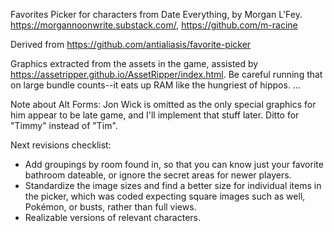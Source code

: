 Favorites Picker for characters from Date Everything, by Morgan L'Fey. https://morgannoonwrite.substack.com/, https://github.com/m-racine

Derived from https://github.com/antialiasis/favorite-picker

Graphics extracted from the assets in the game, assisted by https://assetripper.github.io/AssetRipper/index.html. Be careful running that on large bundle counts--it eats up RAM like the hungriest of hippos.
...



Note about Alt Forms:
    Jon Wick is omitted as the only special graphics for him appear to be late game, and I'll implement that stuff later. Ditto for "Timmy" instead of "Tim".

Next revisions checklist:
- Add groupings by room found in, so that you can know just your favorite bathroom dateable, or ignore the secret areas for newer players.
- Standardize the image sizes and find a better size for individual items in the picker, which was coded expecting square images such as well, Pokémon, or busts, rather than full views.
- Realizable versions of relevant characters.